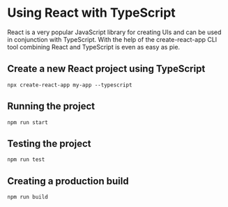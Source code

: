 # Using React with TypeScript

React is a very popular JavaScript library for creating UIs and can be used in conjunction with TypeScript. With the help of the create-react-app CLI tool combining React and TypeScript is even as easy as pie.

## Create a new React project using TypeScript

```
npx create-react-app my-app --typescript
```

## Running the project

```
npm run start
```

## Testing the project

```
npm run test
```
## Creating a production build

```
npm run build
```
